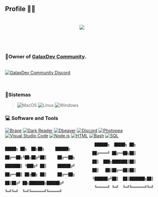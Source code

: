 ## Profile 👤👑
<h1 align="center">
  <a href="https://git.io/typing-svg">
   <img src="https://readme-typing-svg.herokuapp.com/?lines=GalaxLB;%20I'm+GalaxLB!&center=true&size=40&color=800080">
  </a>
</h1>                                                                         
<br>                                                                              
<p align="center">
<h3></br>👑Owner of <a href="https://discord.gg/tejYFePtaB">GalaxDev Community</a>.  </h3>
<p>
<br>
 <a href="https://discord.gg/tejYFePtaB">
 <img alt="GalaxDev Community Discord" src="https://discordapp.com/api/guilds/996842633416683702/widget.png">
</a>
</p>
</br>
<h3>🧠Sistemas</h3> 

>![MacOS](https://img.shields.io/badge/mac%20os-000000?style=for-the-badge&logo=apple&logoColor=white) ![Linux](https://img.shields.io/badge/Linux-FCC624?style=for-the-badge&logo=linux&logoColor=black) ![Windows](https://img.shields.io/badge/Windows-0078D6?style=for-the-badge&logo=windows&logoColor=white)

  <h3>💻 Software and Tools</h3>

  <p>
      <a href="#"><img alt="Brave" src="https://img.shields.io/badge/-Brave-FB542B?logo=brave&logoColor=white"></a>
      <a href="#"><img alt="Dark Reader" src="https://img.shields.io/badge/-Dark%20Reader-141E24?logo=dark-reader&logoColor=white"></a>
      <a href="#"><img alt="Dbeaver" src="https://custom-icon-badges.demolab.com/badge/-Dbeaver-372923?logo=dbeaver-mono&logoColor=white"></a>
      <a href="#"><img alt="Discord" src="https://img.shields.io/badge/-Discord-5865F2.svg?logo=discord&logoColor=white"></a>     
      <a href="#"><img alt="Photopea" src="https://img.shields.io/badge/Photopea-18A497?logo=photopea&logoColor=white"></a>            
      <a href="#"><img alt="Visual Studio Code" src="https://img.shields.io/badge/Visual%20Studio%20Code-0078d7.svg?logo=visual-studio-code&logoColor=white"></a>
     <a href="https://github.com/search?q=user%3ADenverCoder1+language%3Ajavascript"><img alt="Node.js" src="https://img.shields.io/badge/Node.js-43853D.svg?logo=node.js&logoColor=white"></a>
    <a href="https://github.com/search?q=user%3ADenverCoder1+language%3Ahtml"><img alt="HTML" src="https://img.shields.io/badge/HTML-E34F26.svg?logo=html5&logoColor=white"></a>
    <a href="https://github.com/search?q=user%3ADenverCoder1+language%3Abash"><img alt="Bash" src="https://img.shields.io/badge/Bash-121011.svg?logo=gnu-bash&logoColor=white"></a>
     <a href="https://github.com/search?q=user%3ADenverCoder1+language%3Asql"><img alt="SQL" src="https://custom-icon-badges.demolab.com/badge/SQL-025E8C.svg?logo=database&logoColor=white"></a>
  </p>

   
</details>




```
                                         ██████╗  █████╗ ██╗      █████╗ ██╗  ██╗██╗     ██████╗ 
                                        ██╔════╝ ██╔══██╗██║     ██╔══██╗╚██╗██╔╝██║     ██╔══██╗
                                        ██║  ███╗███████║██║     ███████║ ╚███╔╝ ██║     ██████╔╝
                                        ██║   ██║██╔══██║██║     ██╔══██║ ██╔██╗ ██║     ██╔══██╗
                                        ╚██████╔╝██║  ██║███████╗██║  ██║██╔╝ ██╗███████╗██████╔╝
                                         ╚═════╝ ╚═╝  ╚═╝╚══════╝╚═╝  ╚═╝╚═╝  ╚═╝╚══════╝╚═════╝ 
```

